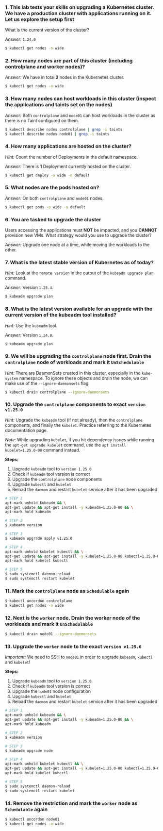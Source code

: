 ### 1. This lab tests your skills on upgrading a Kubernetes cluster. We have a production cluster with applications running on it. Let us explore the setup first

What is the current version of the cluster?

*Answer:* `1.24.0`

```bash
$ kubectl get nodes -o wide
```

### 2. How many nodes are part of this cluster (including controlplane and worker nodes)?

*Answer:* We have in total **2** nodes in the Kubernetes cluster.

```bash
$ kubectl get nodes -o wide
```

### 3. How many nodes can host workloads in this cluster (inspect the applications and taints set on the nodes)

*Answer:* Both `controlplane` and `node01` can host workloads in the cluster as there is no Taint configured on them.

```bash
$ kubectl describe nodes controlplane | grep -i taints
$ kubectl describe nodes node01 | grep -i taints
```

### 4. How many applications are hosted on the cluster?

*Hint:* Count the number of Deployments in the default namespace.

*Answer:* There is **1** Deployment currently hosted on the cluster.

```bash
$ kubectl get deploy -o wide -n default
```

### 5. What nodes are the pods hosted on?

*Answer:* On both `controlplane` and `node01` nodes.

```bash
$ kubectl get pods -o wide -n default
```

### 6. You are tasked to upgrade the cluster

Users accessing the applications must **NOT** be impacted, and you **CANNOT** provision new VMs.
What strategy would you use to upgrade the cluster?

*Answer:* Upgrade one node at a time, while moving the workloads to the other.

### 7. What is the latest stable version of Kubernetes as of today?

*Hint:* Look at the `remote version` in the output of the `kubeadm upgrade plan` command.

*Answer:* Version `1.25.4`.

```bash
$ kubeadm upgrade plan
```

### 8. What is the latest version available for an upgrade with the current version of the kubeadm tool installed?

*Hint:* Use the `kubeadm` tool.

*Answer:* Version `1.24.8`.

```bash
$ kubeadm upgrade plan
```

### 9. We will be upgrading the `controlplane` node first. Drain the `controlplane` node of workloads and mark it `UnSchedulable`

*Hint:* There are DaemonSets created in this cluster, especially in the `kube-system` namespace. To ignore these objects and drain the node, we can make use of the `--ignore-daemonsets` flag.

```bash
$ kubectl drain controlplane --ignore-daemonsets
```

### 10. Upgrade the `controlplane` components to exact `version v1.25.0`

*Hint:* Upgrade the `kubeadm` tool (if not already), then the `controlplane` components, and finally the `kubelet`. Practice referring to the Kubernetes documentation page.

*Note:* While upgrading `kubelet`, if you hit dependency issues while running the `apt-get upgrade kubelet` command, use the `apt install kubelet=1.25.0-00` command instead.

**Steps:**
1. Upgrade `kubeadm` tool to `version 1.25.0`
2. Check if `kubeadm` tool version is correct
3. Upgrade the `controlplane` node components
4. Upgrade `kubectl` and `kubelet`
5. Reload the `daemon` and restart `kubelet` service after it has been upgraded

```bash
# STEP 1
apt-mark unhold kubeadm && \
apt-get update && apt-get install -y kubeadm=1.25.0-00 && \
apt-mark hold kubeadm
```

```bash
# STEP 2
$ kubeadm version
```

```bash
# STEP 3
$ kubeadm upgrade apply v1.25.0
```

```bash
# STEP 4
apt-mark unhold kubelet kubectl && \
apt-get update && apt-get install -y kubelet=1.25.0-00 kubectl=1.25.0-00 && \
apt-mark hold kubelet kubectl
```

```bash
# STEP 5
$ sudo systemctl daemon-reload
$ sudo systemctl restart kubelet
```

### 11. Mark the `controlplane` node as `Schedulable` again

```bash
$ kubectl uncordon controlplane
$ kubectl get nodes -o wide
```

### 12. Next is the `worker` node. Drain the worker node of the workloads and mark it `UnSchedulable`

```bash
$ kubectl drain node01 --ignore-daemonsets
```

### 13. Upgrade the `worker` node to the exact `version v1.25.0`

*Important:* We need to SSH to `node01` in order to upgrade `kubeadm`, `kubectl` and `kubelet`!

**Steps:**
1. Upgrade `kubeadm` tool to `version 1.25.0`
2. Check if `kubeadm` tool version is correct
3. Upgrade the `node01` node configuration
4. Upgrade `kubectl` and `kubelet`
5. Reload the `daemon` and restart `kubelet` service after it has been upgraded

```bash
# STEP 1
apt-mark unhold kubeadm && \
apt-get update && apt-get install -y kubeadm=1.25.0-00 && \
apt-mark hold kubeadm
```

```bash
# STEP 2
$ kubeadm version
```

```bash
# STEP 3
$ kubeadm upgrade node
```

```bash
# STEP 4
apt-mark unhold kubelet kubectl && \
apt-get update && apt-get install -y kubelet=1.25.0-00 kubectl=1.25.0-00 && \
apt-mark hold kubelet kubectl
```

```bash
# STEP 5
$ sudo systemctl daemon-reload
$ sudo systemctl restart kubelet
```

### 14. Remove the restriction and mark the `worker` node as `Schedulable` again

```bash
$ kubectl uncordon node01
$ kubectl get nodes -o wide
```
